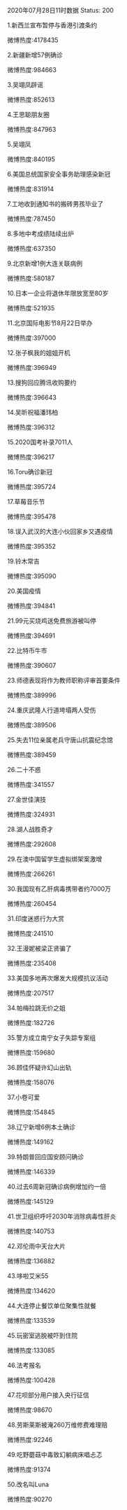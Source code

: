 2020年07月28日11时数据
Status: 200

1.新西兰宣布暂停与香港引渡条约

微博热度:4178435

2.新疆新增57例确诊

微博热度:984663

3.吴翊凤辟谣

微博热度:852613

4.王思聪朋友圈

微博热度:847963

5.吴翊凤

微博热度:840195

6.美国总统国家安全事务助理感染新冠

微博热度:831914

7.工地收到通知书的搬砖男孩毕业了

微博热度:787450

8.多地中考成绩陆续出炉

微博热度:637350

9.北京新增1例大连关联病例

微博热度:580187

10.日本一企业将退休年限放宽至80岁

微博热度:521935

11.北京国际电影节8月22日举办

微博热度:397000

12.张子枫我的姐姐开机

微博热度:396949

13.搜狗回应腾讯收购要约

微博热度:396643

14.吴昕祝福潘玮柏

微博热度:396312

15.2020国考补录7011人

微博热度:396217

16.Toru确诊新冠

微博热度:395724

17.草莓音乐节

微博热度:395478

18.误入武汉的大连小伙回家乡又遇疫情

微博热度:395352

19.铃木常吉

微博热度:395090

20.美国疫情

微博热度:394841

21.99元买烧鸡送免费旅游被叫停

微博热度:394691

22.比特币牛市

微博热度:390607

23.师德表现将作为教师职称评审首要条件

微博热度:389996

24.重庆武隆人行道垮塌两人受伤

微博热度:389506

25.失去11位亲属老兵守唐山抗震纪念馆

微博热度:389459

26.二十不惑

微博热度:341557

27.金世佳演技

微博热度:324931

28.湖人战胜奇才

微博热度:292608

29.在澳中国留学生虚拟绑架案激增

微博热度:266261

30.我国现有乙肝病毒携带者约7000万

微博热度:260454

31.印度迷惑行为大赏

微博热度:241510

32.王漫妮被梁正贤骗了

微博热度:235408

33.美国多地再次爆发大规模抗议活动

微博热度:207517

34.帕梅拉跳无价之姐

微博热度:182726

35.警方成立南宁女子失踪专案组

微博热度:159680

36.顾佳怀疑许幻山出轨

微博热度:158076

37.小卷可爱

微博热度:154845

38.辽宁新增6例本土确诊

微博热度:149162

39.特朗普回应国安顾问确诊

微博热度:146339

40.过去6周新冠确诊病例增加约一倍

微博热度:145129

41.世卫组织呼吁2030年消除病毒性肝炎

微博热度:140753

42.邓伦雨中天台大片

微博热度:136882

43.哆啦艾米55

微博热度:134620

44.大连停止餐饮单位聚集性就餐

微博热度:133539

45.玩密室逃脱被吓到住院

微博热度:133085

46.法考报名

微博热度:100428

47.花呗部分用户接入央行征信

微博热度:98670

48.劳斯莱斯被淹260万维修费难理赔

微博热度:92246

49.吃野蘑菇中毒致幻躺病床唱忐忑

微博热度:91374

50.改名叫Luna

微博热度:90270

